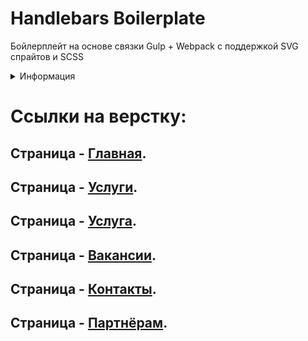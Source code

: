 # Handlebars Boilerplate

Бойлерплейт на основе связки Gulp + Webpack с поддержкой SVG спрайтов и SCSS

<details>
  <summary>Информация</summary>

Установить Node JS, затем выполнить команду:

```bash
npm install
```

## Использование

В режиме разработки:

```bash
npm run dev
```
В продакшен режиме:

```bash
npm run build
```

</details>

# Ссылки на верстку:
## Страница - [Главная]().
## Страница - [Услуги]().
## Страница - [Услуга]().
## Страница - [Вакансии]().
## Страница - [Контакты]().
## Страница - [Партнёрам]().

